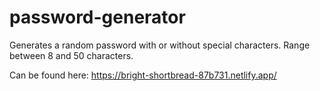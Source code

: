 # password-generator
Generates a random password with or without special characters. 
Range between 8 and 50 characters.

Can be found here:
https://bright-shortbread-87b731.netlify.app/

